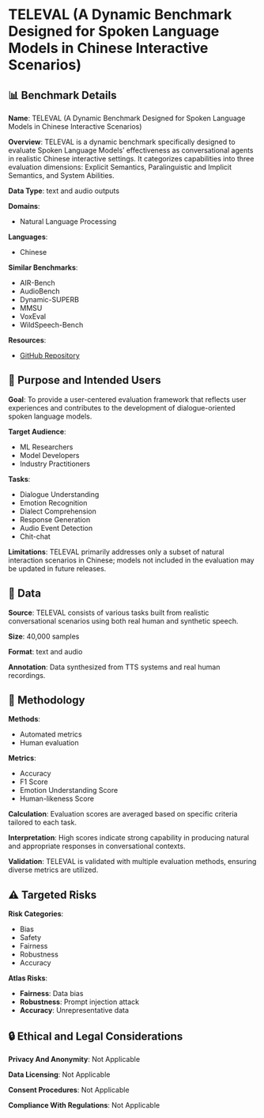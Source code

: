 # TELEVAL (A Dynamic Benchmark Designed for Spoken Language Models in Chinese Interactive Scenarios)

## 📊 Benchmark Details

**Name**: TELEVAL (A Dynamic Benchmark Designed for Spoken Language Models in Chinese Interactive Scenarios)

**Overview**: TELEVAL is a dynamic benchmark specifically designed to evaluate Spoken Language Models’ effectiveness as conversational agents in realistic Chinese interactive settings. It categorizes capabilities into three evaluation dimensions: Explicit Semantics, Paralinguistic and Implicit Semantics, and System Abilities.

**Data Type**: text and audio outputs

**Domains**:
- Natural Language Processing

**Languages**:
- Chinese

**Similar Benchmarks**:
- AIR-Bench
- AudioBench
- Dynamic-SUPERB
- MMSU
- VoxEval
- WildSpeech-Bench

**Resources**:
- [GitHub Repository](https://github.com/Tele-AI/TELEVAL)

## 🎯 Purpose and Intended Users

**Goal**: To provide a user-centered evaluation framework that reflects user experiences and contributes to the development of dialogue-oriented spoken language models.

**Target Audience**:
- ML Researchers
- Model Developers
- Industry Practitioners

**Tasks**:
- Dialogue Understanding
- Emotion Recognition
- Dialect Comprehension
- Response Generation
- Audio Event Detection
- Chit-chat

**Limitations**: TELEVAL primarily addresses only a subset of natural interaction scenarios in Chinese; models not included in the evaluation may be updated in future releases.

## 💾 Data

**Source**: TELEVAL consists of various tasks built from realistic conversational scenarios using both real human and synthetic speech.

**Size**: 40,000 samples

**Format**: text and audio

**Annotation**: Data synthesized from TTS systems and real human recordings.

## 🔬 Methodology

**Methods**:
- Automated metrics
- Human evaluation

**Metrics**:
- Accuracy
- F1 Score
- Emotion Understanding Score
- Human-likeness Score

**Calculation**: Evaluation scores are averaged based on specific criteria tailored to each task.

**Interpretation**: High scores indicate strong capability in producing natural and appropriate responses in conversational contexts.

**Validation**: TELEVAL is validated with multiple evaluation methods, ensuring diverse metrics are utilized.

## ⚠️ Targeted Risks

**Risk Categories**:
- Bias
- Safety
- Fairness
- Robustness
- Accuracy

**Atlas Risks**:
- **Fairness**: Data bias
- **Robustness**: Prompt injection attack
- **Accuracy**: Unrepresentative data

## 🔒 Ethical and Legal Considerations

**Privacy And Anonymity**: Not Applicable

**Data Licensing**: Not Applicable

**Consent Procedures**: Not Applicable

**Compliance With Regulations**: Not Applicable

